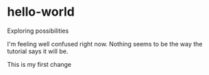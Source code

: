 # hello-world
Exploring possibilities

I'm feeling well confused right now.  Nothing seems to be the way the tutorial says it will be.

This is my first change
